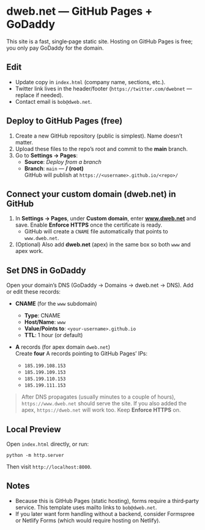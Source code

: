 # dweb.net — GitHub Pages + GoDaddy

This site is a fast, single‑page static site. Hosting on GitHub Pages is free; you only pay GoDaddy for the domain.

## Edit
- Update copy in `index.html` (company name, sections, etc.).
- Twitter link lives in the header/footer (`https://twitter.com/dwebnet` — replace if needed).
- Contact email is `bob@dweb.net`.

## Deploy to GitHub Pages (free)
1. Create a new GitHub repository (public is simplest). Name doesn’t matter.
2. Upload these files to the repo’s root and commit to the **main** branch.
3. Go to **Settings → Pages**:  
   - **Source**: *Deploy from a branch*  
   - **Branch**: `main` — **/ (root)**  
   GitHub will publish at `https://<username>.github.io/<repo>/`

## Connect your custom domain (dweb.net) in GitHub
1. In **Settings → Pages**, under **Custom domain**, enter **www.dweb.net** and save. Enable **Enforce HTTPS** once the certificate is ready.
   - GitHub will create a `CNAME` file automatically that points to `www.dweb.net`.
2. (Optional) Also add **dweb.net** (apex) in the same box so both `www` and apex work.

## Set DNS in GoDaddy
Open your domain’s DNS (GoDaddy → Domains → dweb.net → DNS). Add or edit these records:

- **CNAME** (for the `www` subdomain)  
  - **Type**: CNAME  
  - **Host/Name**: `www`  
  - **Value/Points to**: `<your‑username>.github.io`  
  - **TTL**: 1 hour (or default)

- **A** records (for apex domain `dweb.net`)  
  Create **four** A records pointing to GitHub Pages’ IPs:  
  - `185.199.108.153`  
  - `185.199.109.153`  
  - `185.199.110.153`  
  - `185.199.111.153`

> After DNS propagates (usually minutes to a couple of hours), `https://www.dweb.net` should serve the site. If you also added the apex, `https://dweb.net` will work too. Keep **Enforce HTTPS** on.

## Local Preview
Open `index.html` directly, or run:  
```
python -m http.server
```
Then visit `http://localhost:8000`.

## Notes
- Because this is GitHub Pages (static hosting), forms require a third‑party service. This template uses mailto links to `bob@dweb.net`.
- If you later want form handling without a backend, consider Formspree or Netlify Forms (which would require hosting on Netlify).
